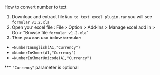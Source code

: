 

How to convert number to text
1. Download and extract file `Num to text excel plugin.rar` you will see `formular v1.2.xla`
1. Open your excel file : File > Option > Add-Ins > Manage excel add in > Go > "Browse file `formular v1.2.xla`"
1. Then you can use below formular:
* `=NumberInEnglish(A1,"Currency")`
* `=NumberInKhmer(A1,"Currency")`
* `=NumberInKhmerUnicode(A1,"Currency")`

*** `"Currency"` parameter is optional
